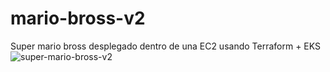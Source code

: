 # mario-bross-v2
Super mario bross desplegado dentro de una EC2 usando Terraform + EKS
![super-mario-bross-v2](https://github.com/leorjs/mario-bross-v2/assets/119978221/03698b19-8472-48dd-8e0e-e9b1ee9a25e9)
